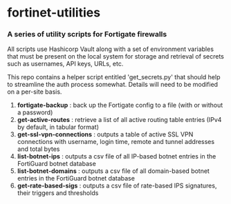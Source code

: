 # fortinet-utilities
### A series of utility scripts for Fortigate firewalls
All scripts use Hashicorp Vault along with a set of environment variables that must be present on the local system for storage and retrieval of secrets such as usernames, API keys, URLs, etc.

This repo contains a helper script entitled 'get_secrets.py' that should help to streamline the auth process somewhat.  Details will need to be modified on a per-site basis.

1. <b>fortigate-backup</b> : back up the Fortigate config to a file (with or without a password)
2. <b>get-active-routes</b> : retrieve a list of all active routing table entries (IPv4 by default, in tabular format)
3. <b>get-ssl-vpn-connections</b> : outputs a table of active SSL VPN connections with username, login time, remote and tunnel addresses and total bytes
4. <b>list-botnet-ips</b> : outputs a csv file of all IP-based botnet entries in the FortiGuard botnet database
5. <b>list-botnet-domains</b> : outputs a csv file of all domain-based botnet entries in the FortiGuard botnet database
6. <b>get-rate-based-sigs</b> : outputs a csv file of rate-based IPS signatures, their triggers and thresholds